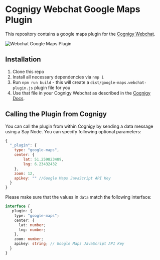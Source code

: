 # Cognigy Webchat Google Maps Plugin
This repository contains a google maps plugin for the [Cognigy Webchat](https://github.com/Cognigy/WebchatWidget).

![Webchat Google Maps Plugin](./assets/google-maps-Webchat.PNG)

## Installation

1. Clone this repo
2. Install all necessary dependencies via `nmp i`
3. Run `npm run build` - this will create a `dist/google-maps.webchat-plugin.js` plugin file for you
4. Use that file in your Cognigy Webchat as described in the [Cognigy Docs](https://docs.cognigy.com/docs/using-additional-webchat-plugins).

## Calling the Plugin from Cognigy
You can call the plugin from within Cognigy by sending a data message using a Say Node.
You can specify following optional parameters:


```js
{
  "_plugin": {
    type: "google-maps",
    center: {
        lat: 51.259823489,
        lng: 6.23432432
    },
    zoom: 12,
    apikey: "" //Google Maps JavaScript API Key
  }
}
```

Please make sure that the values in `data` match the following interface:
```ts
interface {
  _plugin: {
    type: "google-maps";
    center: {
      lat: number;
      lng: number;
    },
    zoom: number;
    apikey: string; // Google Maps JavaScript API Key
  }
}
```


